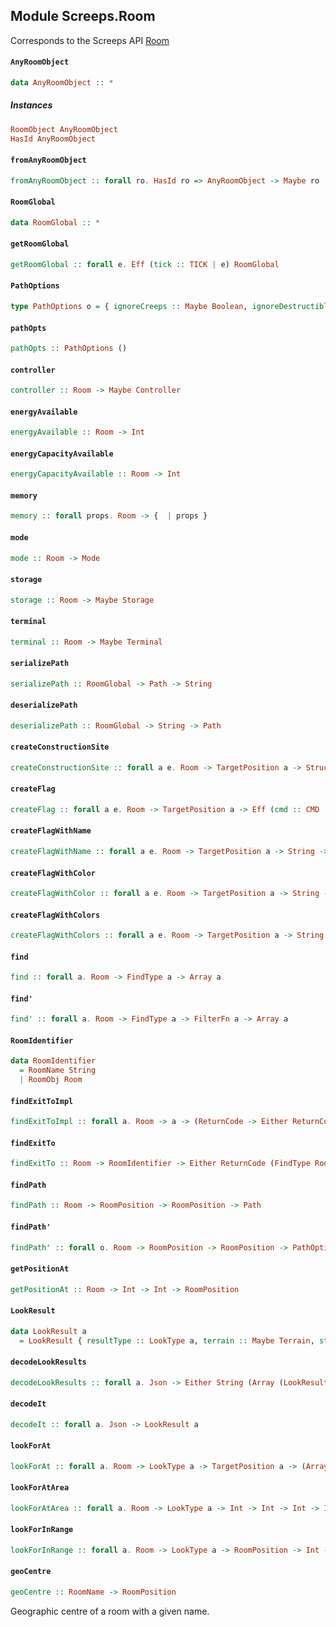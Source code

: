 ## Module Screeps.Room

Corresponds to the Screeps API [Room](http://support.screeps.com/hc/en-us/articles/203079011-Room)

#### `AnyRoomObject`

``` purescript
data AnyRoomObject :: *
```

##### Instances
``` purescript
RoomObject AnyRoomObject
HasId AnyRoomObject
```

#### `fromAnyRoomObject`

``` purescript
fromAnyRoomObject :: forall ro. HasId ro => AnyRoomObject -> Maybe ro
```

#### `RoomGlobal`

``` purescript
data RoomGlobal :: *
```

#### `getRoomGlobal`

``` purescript
getRoomGlobal :: forall e. Eff (tick :: TICK | e) RoomGlobal
```

#### `PathOptions`

``` purescript
type PathOptions o = { ignoreCreeps :: Maybe Boolean, ignoreDestructibleStructures :: Maybe Boolean, ignoreRoads :: Maybe Boolean, ignore :: Maybe (Array RoomPosition), avoid :: Maybe (Array RoomPosition), maxOps :: Maybe Int, heuristicWeight :: Maybe Number, serialize :: Maybe Boolean, maxRooms :: Maybe Int | o }
```

#### `pathOpts`

``` purescript
pathOpts :: PathOptions ()
```

#### `controller`

``` purescript
controller :: Room -> Maybe Controller
```

#### `energyAvailable`

``` purescript
energyAvailable :: Room -> Int
```

#### `energyCapacityAvailable`

``` purescript
energyCapacityAvailable :: Room -> Int
```

#### `memory`

``` purescript
memory :: forall props. Room -> {  | props }
```

#### `mode`

``` purescript
mode :: Room -> Mode
```

#### `storage`

``` purescript
storage :: Room -> Maybe Storage
```

#### `terminal`

``` purescript
terminal :: Room -> Maybe Terminal
```

#### `serializePath`

``` purescript
serializePath :: RoomGlobal -> Path -> String
```

#### `deserializePath`

``` purescript
deserializePath :: RoomGlobal -> String -> Path
```

#### `createConstructionSite`

``` purescript
createConstructionSite :: forall a e. Room -> TargetPosition a -> StructureType -> Eff (cmd :: CMD | e) ReturnCode
```

#### `createFlag`

``` purescript
createFlag :: forall a e. Room -> TargetPosition a -> Eff (cmd :: CMD | e) ReturnCode
```

#### `createFlagWithName`

``` purescript
createFlagWithName :: forall a e. Room -> TargetPosition a -> String -> Eff (cmd :: CMD | e) ReturnCode
```

#### `createFlagWithColor`

``` purescript
createFlagWithColor :: forall a e. Room -> TargetPosition a -> String -> Color -> Eff (cmd :: CMD | e) ReturnCode
```

#### `createFlagWithColors`

``` purescript
createFlagWithColors :: forall a e. Room -> TargetPosition a -> String -> Color -> Color -> Eff (cmd :: CMD | e) ReturnCode
```

#### `find`

``` purescript
find :: forall a. Room -> FindType a -> Array a
```

#### `find'`

``` purescript
find' :: forall a. Room -> FindType a -> FilterFn a -> Array a
```

#### `RoomIdentifier`

``` purescript
data RoomIdentifier
  = RoomName String
  | RoomObj Room
```

#### `findExitToImpl`

``` purescript
findExitToImpl :: forall a. Room -> a -> (ReturnCode -> Either ReturnCode (FindType RoomPosition)) -> (FindType RoomPosition -> Either ReturnCode (FindType RoomPosition)) -> Either ReturnCode (FindType RoomPosition)
```

#### `findExitTo`

``` purescript
findExitTo :: Room -> RoomIdentifier -> Either ReturnCode (FindType RoomPosition)
```

#### `findPath`

``` purescript
findPath :: Room -> RoomPosition -> RoomPosition -> Path
```

#### `findPath'`

``` purescript
findPath' :: forall o. Room -> RoomPosition -> RoomPosition -> PathOptions o -> Path
```

#### `getPositionAt`

``` purescript
getPositionAt :: Room -> Int -> Int -> RoomPosition
```

#### `LookResult`

``` purescript
data LookResult a
  = LookResult { resultType :: LookType a, terrain :: Maybe Terrain, structureType :: Maybe StructureType, x :: Int, y :: Int }
```

#### `decodeLookResults`

``` purescript
decodeLookResults :: forall a. Json -> Either String (Array (LookResult a))
```

#### `decodeIt`

``` purescript
decodeIt :: forall a. Json -> LookResult a
```

#### `lookForAt`

``` purescript
lookForAt :: forall a. Room -> LookType a -> TargetPosition a -> (Array a)
```

#### `lookForAtArea`

``` purescript
lookForAtArea :: forall a. Room -> LookType a -> Int -> Int -> Int -> Int -> Either String (Array (LookResult a))
```

#### `lookForInRange`

``` purescript
lookForInRange :: forall a. Room -> LookType a -> RoomPosition -> Int -> Either String (Array (LookResult a))
```

#### `geoCentre`

``` purescript
geoCentre :: RoomName -> RoomPosition
```

Geographic centre of a room with a given name.


